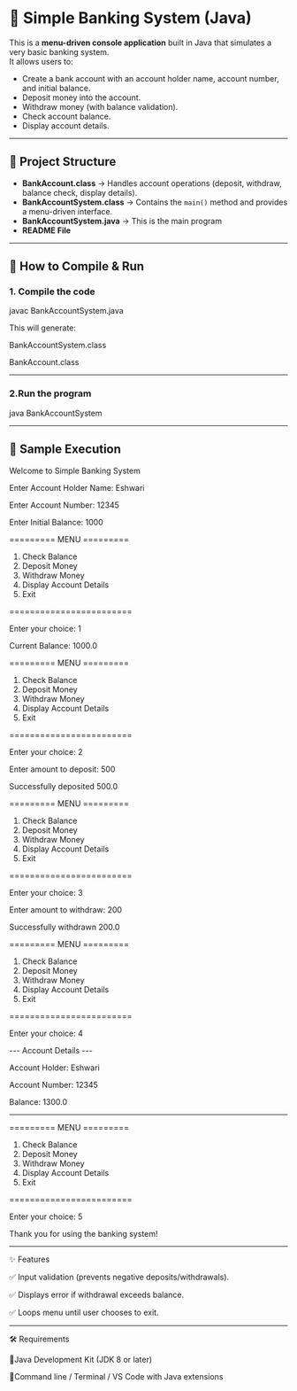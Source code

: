 # 🏦 Simple Banking System (Java)

This is a **menu-driven console application** built in Java that simulates a very basic banking system.  
It allows users to:

- Create a bank account with an account holder name, account number, and initial balance.
- Deposit money into the account.
- Withdraw money (with balance validation).
- Check account balance.
- Display account details.

---

## 📂 Project Structure


- **BankAccount.class** → Handles account operations (deposit, withdraw, balance check, display details).  
- **BankAccountSystem.class** → Contains the `main()` method and provides a menu-driven interface.
- **BankAccountSystem.java** → This is the main program
- **README File**
---

## 🚀 How to Compile & Run

### 1. Compile the code
javac BankAccountSystem.java

This will generate:

BankAccountSystem.class

BankAccount.class

---

### 2.Run the program

java BankAccountSystem

---

## 📖 Sample Execution

Welcome to Simple Banking System

Enter Account Holder Name: Eshwari

Enter Account Number: 12345

Enter Initial Balance: 1000

========= MENU =========

1. Check Balance
2. Deposit Money
3. Withdraw Money
4. Display Account Details
5. Exit
   
========================

Enter your choice: 1

Current Balance: 1000.0

========= MENU =========

1. Check Balance
2. Deposit Money
3. Withdraw Money
4. Display Account Details
5. Exit
   
========================

Enter your choice: 2

Enter amount to deposit: 500

Successfully deposited 500.0

========= MENU =========

1. Check Balance
2. Deposit Money
3. Withdraw Money
4. Display Account Details
5. Exit
   
========================

Enter your choice: 3

Enter amount to withdraw: 200

Successfully withdrawn 200.0

========= MENU =========

1. Check Balance
2. Deposit Money
3. Withdraw Money
4. Display Account Details
5. Exit
   
========================

Enter your choice: 4

--- Account Details ---

Account Holder: Eshwari

Account Number: 12345

Balance: 1300.0

-----------------------

========= MENU =========

1. Check Balance
2. Deposit Money
3. Withdraw Money
4. Display Account Details
5. Exit
   
========================

Enter your choice: 5

Thank you for using the banking system!




---

✨ Features

✅ Input validation (prevents negative deposits/withdrawals).

✅ Displays error if withdrawal exceeds balance.

✅ Loops menu until user chooses to exit.

---

🛠️ Requirements

🔸Java Development Kit (JDK 8 or later)

🔸Command line / Terminal / VS Code with Java extensions
